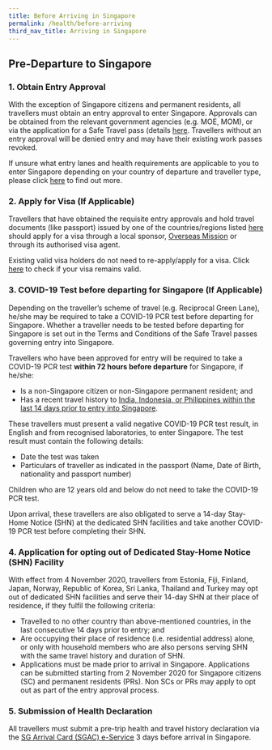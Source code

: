 ```yaml
---
title: Before Arriving in Singapore
permalink: /health/before-arriving
third_nav_title: Arriving in Singapore
---
```

## Pre-Departure to Singapore

### 1. Obtain Entry Approval

With the exception of Singapore citizens and permanent residents, all travellers must obtain an entry approval to enter Singapore. Approvals can be obtained from the relevant government agencies (e.g. MOE, MOM), or via the application for a Safe Travel pass (details [here](/arriving/overview). Travellers without an entry approval will be denied entry and may have their existing work passes revoked.

If unsure what entry lanes and health requirements are applicable to you to enter Singapore depending on your country of departure and traveller type, please click [here](/arriving/overview) to find out more.

### 2. Apply for Visa (If Applicable)

Travellers that have obtained the requisite entry approvals and hold travel documents (like passport) issued by one of the countries/regions listed <a href="https://www.ica.gov.sg/visitor/visitor_entryvisa" target="_blank">here</a> should apply for a visa through a local sponsor, <a href="https://www.mfa.gov.sg/Overseas-MissionsSingapore" target="_blank">Overseas Mission</a> or through its authorised visa agent.

Existing valid visa holders do not need to re-apply/apply for a visa. Click <a href="https://eservices.ica.gov.sg/esvclandingpage/save" target="_blank">here</a> to check if your visa remains valid.

### 3. COVID-19 Test before departing for Singapore (If Applicable)

Depending on the traveller’s scheme of travel (e.g. Reciprocal Green Lane), he/she may be required to take a COVID-19 PCR test before departing for Singapore. Whether a traveller needs to be tested before departing for Singapore is set out in the Terms and Conditions of the Safe Travel passes governing entry into Singapore.

Travellers who have been approved for entry will be required to take a COVID-19 PCR test **within 72 hours before departure** for Singapore, if he/she:
- Is a non-Singapore citizen or non-Singapore permanent resident; and
- Has a recent travel history to <u>India, Indonesia, or Philippines within the last 14 days prior to entry into Singapore</u>.

These travellers must present a valid negative COVID-19 PCR test result, in English and from recognised laboratories, to enter Singapore. The test result must contain the following details:
- Date the test was taken
- Particulars of traveller as indicated in the passport (Name, Date of Birth, nationality and passport number)

Children who are 12 years old and below do not need to take the COVID-19 PCR test.

Upon arrival, these travellers are also obligated to serve a 14-day Stay-Home Notice (SHN) at the dedicated SHN facilities and take another COVID-19 PCR test before completing their SHN.

### 4. Application for opting out of Dedicated Stay-Home Notice (SHN) Facility
With effect from 4 November 2020, travellers from Estonia, Fiji, Finland, Japan, Norway, Republic of Korea, Sri Lanka, Thailand and Turkey may opt out of dedicated SHN facilities and serve their 14-day SHN at their place of residence, if they fulfil the following criteria:
- Travelled to no other country than above-mentioned countries, in the last consecutive 14 days prior to entry; and
- Are occupying their place of residence (i.e. residential address) alone, or only with household members who are also persons serving SHN with the same travel history and duration of SHN.
- Applications must be made prior to arrival in Singapore. Applications can be submitted starting from 2 November 2020 for Singapore citizens (SC) and permanent residents (PRs). Non SCs or PRs may apply to opt out as part of the entry approval process.

### 5. Submission of Health Declaration

All travellers must submit a pre-trip health and travel history declaration via the <a href="https://eservices.ica.gov.sg/sgarrivalcard/" target="_blank">SG Arrival Card (SGAC) e-Service</a> 3 days before arrival in Singapore.


